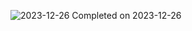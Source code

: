 ![2023-12-26](https://github.com/Dhruvwagh26/Marvellous-Angular-Assignment-6/assets/114526284/1a86a38f-c842-477c-953d-e8e80a1036f7)
Completed on 2023-12-26

